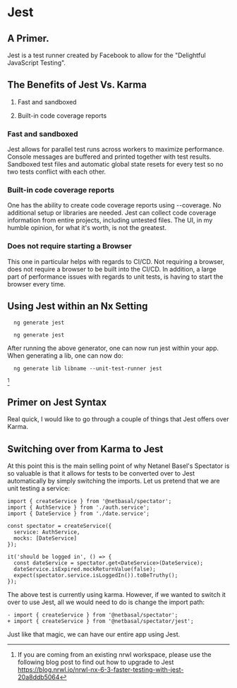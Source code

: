  Jest 
=====

 A Primer. 
----------

Jest is a test runner created by Facebook to allow for the \"Delightful
JavaScript Testing\".

 The Benefits of Jest Vs. Karma 
-------------------------------

1.  Fast and sandboxed

2.  Built-in code coverage reports

###  Fast and sandboxed 

Jest allows for parallel test runs across workers to maximize
performance. Console messages are buffered and printed together with
test results. Sandboxed test files and automatic global state resets for
every test so no two tests conflict with each other.

###  Built-in code coverage reports 

One has the ability to create code coverage reports using --coverage. No
additional setup or libraries are needed. Jest can collect code coverage
information from entire projects, including untested files. The UI, in
my humble opinion, for what it's worth, is not the greatest.

###  Does not require starting a Browser 

This one in particular helps with regards to CI/CD. Not requiring a
browser, does not require a browser to be built into the CI/CD. In
addition, a large part of performance issues with regards to unit tests,
is having to start the browser every time.

 Using Jest within an Nx Setting 
--------------------------------

      ng generate jest

      ng generate jest

After running the above generator, one can now run jest within your app.
When generating a lib, one can now do:

      ng generate lib libname --unit-test-runner jest

[^1]

 Primer on Jest Syntax 
----------------------

Real quick, I would like to go through a couple of things that Jest
offers over Karma.

Switching over from Karma to Jest
---------------------------------

At this point this is the main selling point of why Netanel Basel's
Spectator is so valuable is that it allows for tests to be converted
over to Jest automatically by simply switching the imports. Let us
pretend that we are unit testing a service:

    import { createService } from '@netbasal/spectator';
    import { AuthService } from './auth.service';
    import { DateService } from './date.service';

    const spectator = createService({
      service: AuthService,
      mocks: [DateService]
    });

    it('should be logged in', () => {
      const dateService = spectator.get<DateService>(DateService);
      dateService.isExpired.mockReturnValue(false);
      expect(spectator.service.isLoggedIn()).toBeTruthy();
    });

The above test is currently using karma. However, if we wanted to switch
it over to use Jest, all we would need to do is change the import path:

    - import { createService } from '@netbasal/spectator';
    + import { createService } from '@netbasal/spectator/jest';

Just like that magic, we can have our entire app using Jest.

[^1]: If you are coming from an existing nrwl workspace, please use the
    following blog post to find out how to upgrade to Jest
    https://blog.nrwl.io/nrwl-nx-6-3-faster-testing-with-jest-20a8ddb5064
